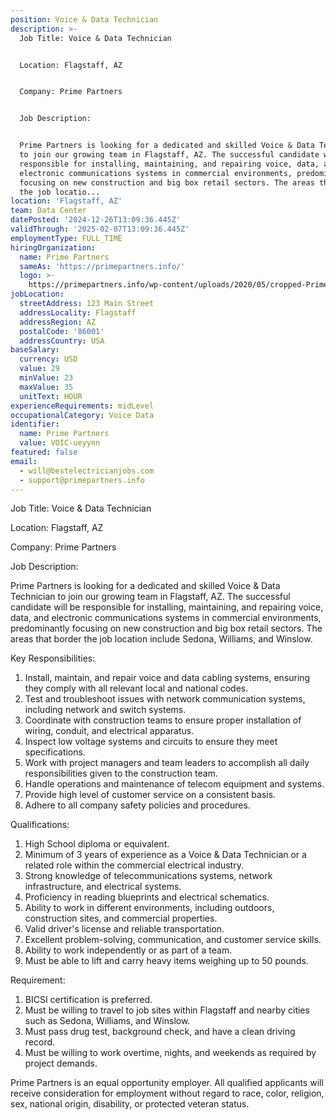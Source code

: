 ```yaml
---
position: Voice & Data Technician
description: >-
  Job Title: Voice & Data Technician


  Location: Flagstaff, AZ


  Company: Prime Partners


  Job Description:


  Prime Partners is looking for a dedicated and skilled Voice & Data Technician
  to join our growing team in Flagstaff, AZ. The successful candidate will be
  responsible for installing, maintaining, and repairing voice, data, and
  electronic communications systems in commercial environments, predominantly
  focusing on new construction and big box retail sectors. The areas that border
  the job locatio...
location: 'Flagstaff, AZ'
team: Data Center
datePosted: '2024-12-26T13:09:36.445Z'
validThrough: '2025-02-07T13:09:36.445Z'
employmentType: FULL_TIME
hiringOrganization:
  name: Prime Partners
  sameAs: 'https://primepartners.info/'
  logo: >-
    https://primepartners.info/wp-content/uploads/2020/05/cropped-Prime-Partners-Logo-NO-BG-1-1.png
jobLocation:
  streetAddress: 123 Main Street
  addressLocality: Flagstaff
  addressRegion: AZ
  postalCode: '86001'
  addressCountry: USA
baseSalary:
  currency: USD
  value: 29
  minValue: 23
  maxValue: 35
  unitText: HOUR
experienceRequirements: midLevel
occupationalCategory: Voice Data
identifier:
  name: Prime Partners
  value: VOIC-ueyynn
featured: false
email:
  - will@bestelectricianjobs.com
  - support@primepartners.info
---
```




Job Title: Voice & Data Technician

Location: Flagstaff, AZ

Company: Prime Partners

Job Description:

Prime Partners is looking for a dedicated and skilled Voice & Data Technician to join our growing team in Flagstaff, AZ. The successful candidate will be responsible for installing, maintaining, and repairing voice, data, and electronic communications systems in commercial environments, predominantly focusing on new construction and big box retail sectors. The areas that border the job location include Sedona, Williams, and Winslow.

Key Responsibilities:

1. Install, maintain, and repair voice and data cabling systems, ensuring they comply with all relevant local and national codes.
2. Test and troubleshoot issues with network communication systems, including network and switch systems.
3. Coordinate with construction teams to ensure proper installation of wiring, conduit, and electrical apparatus.
4. Inspect low voltage systems and circuits to ensure they meet specifications.
5. Work with project managers and team leaders to accomplish all daily responsibilities given to the construction team.
6. Handle operations and maintenance of telecom equipment and systems.
7. Provide high level of customer service on a consistent basis.
8. Adhere to all company safety policies and procedures.

Qualifications:

1. High School diploma or equivalent.
2. Minimum of 3 years of experience as a Voice & Data Technician or a related role within the commercial electrical industry.
3. Strong knowledge of telecommunications systems, network infrastructure, and electrical systems.
4. Proficiency in reading blueprints and electrical schematics.
5. Ability to work in different environments, including outdoors, construction sites, and commercial properties.
6. Valid driver's license and reliable transportation.
7. Excellent problem-solving, communication, and customer service skills.
8. Ability to work independently or as part of a team.
9. Must be able to lift and carry heavy items weighing up to 50 pounds.

Requirement:

1. BICSI certification is preferred.
2. Must be willing to travel to job sites within Flagstaff and nearby cities such as Sedona, Williams, and Winslow.
3. Must pass drug test, background check, and have a clean driving record.
4. Must be willing to work overtime, nights, and weekends as required by project demands.

Prime Partners is an equal opportunity employer. All qualified applicants will receive consideration for employment without regard to race, color, religion, sex, national origin, disability, or protected veteran status.
